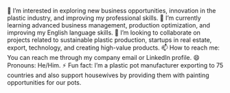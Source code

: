 👀 I’m interested in exploring new business opportunities, innovation in the plastic industry, and improving my professional skills.
🌱 I’m currently learning advanced business management, production optimization, and improving my English language skills.
💞️ I’m looking to collaborate on projects related to sustainable plastic production, startups in real estate, export, technology, and creating high-value products.
📫 How to reach me: You can reach me through my company email or LinkedIn profile.
😄 Pronouns: He/Him.
⚡ Fun fact: I’m a plastic pot manufacturer exporting to 75 countries and also support housewives by providing them with painting opportunities for our pots.

<!---
uranyum3434/uranyum3434 is a ✨ special ✨ repository because its `README.md` (this file) appears on your GitHub profile.
You can click the Preview link to take a look at your changes.
--->

